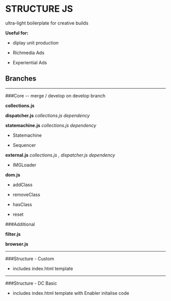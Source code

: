 # STRUCTURE JS

ultra-light boilerplate for creative builds

**Useful for:**

*	diplay unit production

*	Richmedia Ads

*	Experiential Ads


## Branches

---

###Core  -- merge / develop on develop branch

**collections.js**

**dispatcher.js** _collections.js dependency_

**statemachine.js** _collections.js  dependency_

*   Statemachine

*   Sequencer

**external.js** _collections.js , dispatcher.js dependency_

*   IMGLoader 

**dom.js**

*   addClass
 
*   removeClass
 
*   hasClass
 
*   reset 

###Additional

**filter.js**

**browser.js**

---


###Structure - Custom

*   includes index.html template

---

###Structure - DC Basic

*   includes index.html template with Enabler initalise code
